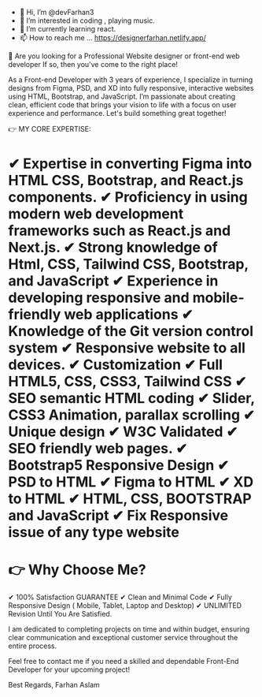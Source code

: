 - 👋 Hi, I’m @devFarhan3
- 👀 I’m interested in coding , playing music.
- 🌱 I’m currently learning react.
- 📫 How to reach me ... https://designerfarhan.netlify.app/

🔎 Are you looking for a Professional Website designer or front-end web developer If so, then you've come to the right place!

As a Front-end Developer with 3 years of experience, I specialize in turning designs from Figma, PSD, and XD into fully responsive, interactive websites using HTML, Bootstrap, and JavaScript. I’m passionate about creating clean, efficient code that brings your vision to life with a focus on user experience and performance. Let's build something great together!

👉 MY CORE EXPERTISE:

✔ Expertise in converting Figma into HTML CSS, Bootstrap, and React.js components.
✔ Proficiency in using modern web development frameworks such as React.js and Next.js.
✔ Strong knowledge of Html, CSS, Tailwind CSS, Bootstrap, and JavaScript
✔ Experience in developing responsive and mobile-friendly web applications
✔ Knowledge of the Git version control system
✔ Responsive website to all devices.
✔ Customization
✔ Full HTML5, CSS, CSS3, Tailwind CSS
✔ SEO semantic HTML coding
✔ Slider, CSS3 Animation, parallax scrolling
✔ Unique design
✔ W3C Validated
✔ SEO friendly web pages.
✔ Bootstrap5 Responsive Design
✔ PSD to HTML
✔ Figma to HTML
✔ XD to HTML
✔ HTML, CSS, BOOTSTRAP and JavaScript
✔ Fix Responsive issue of any type website
======================================

👉 Why Choose Me?
======================================
✔ 100% Satisfaction GUARANTEE
✔ Clean and Minimal Code
✔ Fully Responsive Design ( Mobile, Tablet, Laptop and Desktop)
✔ UNLIMITED Revision Until You Are Satisfied.

I am dedicated to completing projects on time and within budget, ensuring clear communication and exceptional customer service throughout the entire process.

Feel free to contact me if you need a skilled and dependable Front-End Developer for your upcoming project!

Best Regards,
Farhan Aslam

